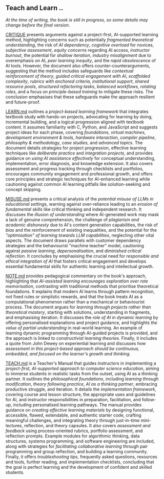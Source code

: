 
## Teach and Learn ..

*At the time of writing, the book is still in progress, so some details may change before the final version.*

[CRITIQUE](./CRITIQUE.md) presents arguments against a project-first, AI-supported learning method, highlighting concerns such as potentially *fragmented theoretical understanding*, the risk of *AI dependency*, *cognitive overload* for novices, *subjective assessment*, *equity concerns* regarding AI access, *instructor burnout*, the potential for *shallow iteration*, *industry misalignment* due to overemphasis on AI, *peer learning inequity*, and the *rapid obsolescence* of AI tools. However, the document also offers counter-counterarguments, suggesting that the method includes safeguards like *contextual reinforcement of theory*, *guided critical engagement with AI*, *scaffolded complexity*, *rubrics with anchored criteria*, *institutional support*, *shared resource pools*, *structured refactoring tasks*, *balanced workflows*, *rotating roles*, and a focus on *principle-based training* to mitigate these risks. The conclusion emphasises that these safeguards make the approach resilient and future-proof.

[LEARN.md](./LEARN.md) outlines a *project-based learning framework* that integrates textbook study with hands-on projects, advocating for learning by doing, incremental building, and a logical progression aligned with textbook content. It assumes familiarity with C, Python, and JavaScript and suggests project ideas for each phase, covering *foundations*, *virtual machines*, *development environment & tools*, *hardware interaction*, *compiler pipeline*, *philosophy & methodology*, *case studies*, and *advanced topics*. The document details strategies for project progression, effective learning techniques like *deliberate practice* and *integration projects*, and provides guidance on *using AI assistance effectively* for conceptual understanding, implementation, error diagnosis, and knowledge extension. It also covers assessment and progress tracking through checklists and portfolios, encourages community engagement and professional growth, and offers core principles and strategic techniques for AI-enhanced learning while cautioning against common AI learning pitfalls like solution-seeking and concept skipping.

[MISUSE.md](./MISUSE.md) presents a critical analysis of the *potential misuse of LLMs in educational settings*, warning against over-reliance leading to an *erosion of fundamental skills* like critical thinking and independent research. It discusses the *illusion of understanding* where AI-generated work may mask a lack of genuine comprehension, the challenge of *plagiarism and academic dishonesty* due to AI's content generation capabilities, the risk of *bias* and the reinforcement of existing inequalities, and the potential for the *"optimisation" of learning towards LLM capabilities*, neglecting other vital aspects. The document draws parallels with customer dependency strategies and the behaviourist "machine teacher" model, cautioning against *passive learning*, *depersonalisation*, and *diminished critical reflection*. It concludes by emphasising the crucial need for *responsible and ethical integration of AI* that fosters critical engagement and develops essential fundamental skills for authentic learning and intellectual growth.

[NOTE.md](./NOTE.md) provides pedagogical commentary on the book's approach, highlighting that *AI-assisted learning encourages exploration over rote memorisation*, contrasting with traditional methods that prioritise theoretical foundations. It explains that modern AI learns through pattern recognition, not fixed rules or simplistic rewards, and that the book treats AI as a computational phenomenon rather than a mechanical or behaviourist process. The document argues for *learning through projects rather than theoretical mastery*, starting with solutions, understanding in fragments, and emphasising iteration. It discusses the *role of AI in dynamic learning* by offering personalised explanations and project guidance, and highlights *the value of partial understanding* in real-world learning. An example of learning dynamic programming through AI-guided projects is provided, and the approach is linked to *constructivist learning theories*. Finally, it includes a quote from John Dewey on experiential learning and discusses how *assessment in this project-based approach should be continuous, embedded, and focused on the learner's growth and thinking*.

[TEACH.md](./TEACH.md) is a Teacher's Manual that guides instructors in implementing a *project-first, AI-supported approach to computer science education*, aiming to immerse students in realistic tasks from the outset, using AI as a thinking partner. It outlines the *philosophical foundations*, including *learning through modification*, *theory following practice*, *AI as a thinking partner*, embracing productive struggle, and iteration. It details the *implementation framework*, covering course and lesson structure, the appropriate uses and guidelines for AI, and instructor responsibilities in preparation, facilitation, and follow-up, including personalised learning pathways. The manual provides guidance on *creating effective learning materials* by designing functional, accessible, flawed, extendable, and authentic starter code, crafting meaningful challenges, and integrating theory through just-in-time mini-lectures, reflection, and theory capsules. It also covers *assessment and feedback* using process-oriented rubrics, portfolio assessment, and reflection prompts. Example modules for algorithmic thinking, data structures, systems programming, and software engineering are included, along with strategies for *facilitating collaborative learning* through pair programming and group reflection, and building a learning community. Finally, it offers *troubleshooting tips*, frequently asked questions, resources and tools, further reading, and implementation checklists, concluding that the goal is perfect learning and the development of confident and skilled students.